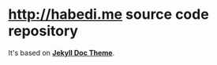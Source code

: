 # http://habedi.me source code repository

It's based on [**Jekyll Doc Theme**](https://github.com/aksakalli/jekyll-doc-theme).

